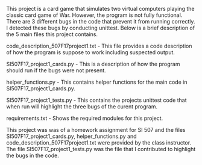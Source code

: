 This project is a card game that simulates two virtual computers playing the classic card game of War.  However, the program is not fully functional. There are 3 different bugs in the code that prevent it from running correctly. I detected these bugs by conducting unittest. Below is a brief description of the 5 main files this project contains.

code_description_507F17project1.txt - This file provides a code description of how the program is suppose to work including suspected output.

SI507F17_project1_cards.py - This is a description of how the program should run if the bugs were not present.

helper_functions.py - This contains helper functions for the main code in SI507F17_project1_cards.py.

SI507F17_project1_tests.py - This contains the projects unittest code that when run will highlight the three bugs of the curent program.

requirements.txt - Shows the required modules for this project.

This project was was of a homework assignment for SI 507 and the files SI507F17_project1_cards.py, helper_functions.py and code_description_507F17project1.txt were provided by the class instructor. The file SI507F17_project1_tests.py was the file that I contributed to highlight the bugs in the code.
